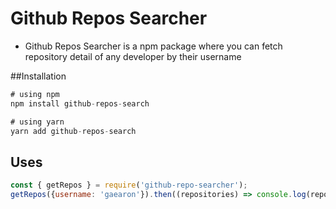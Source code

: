 # Github Repos Searcher
- Github Repos Searcher is a npm package where you can fetch repository detail of any developer by their username 


##Installation 

```js
# using npm
npm install github-repos-search

# using yarn
yarn add github-repos-search
```

## Uses

```js
const { getRepos } = require('github-repo-searcher');
getRepos({username: 'gaearon'}).then((repositories) => console.log(repositories));

```

